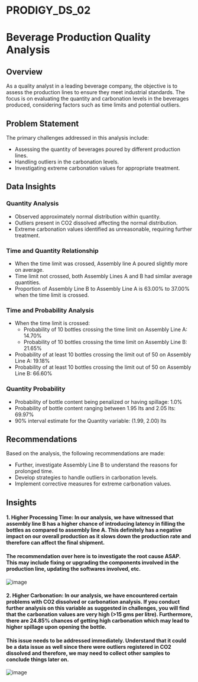 # PRODIGY_DS_02
# Beverage Production Quality Analysis

## Overview

As a quality analyst in a leading beverage company, the objective is to assess the production lines to ensure they meet industrial standards. The focus is on evaluating the quantity and carbonation levels in the beverages produced, considering factors such as time limits and potential outliers.

## Problem Statement

The primary challenges addressed in this analysis include:
- Assessing the quantity of beverages poured by different production lines.
- Handling outliers in the carbonation levels.
- Investigating extreme carbonation values for appropriate treatment.

## Data Insights

### Quantity Analysis

- Observed approximately normal distribution within quantity.
- Outliers present in CO2 dissolved affecting the normal distribution.
- Extreme carbonation values identified as unreasonable, requiring further treatment.

### Time and Quantity Relationship

- When the time limit was crossed, Assembly line A poured slightly more on average.
- Time limit not crossed, both Assembly Lines A and B had similar average quantities.
- Proportion of Assembly Line B to Assembly Line A is 63.00% to 37.00% when the time limit is crossed.

### Time and Probability Analysis

- When the time limit is crossed:
  - Probability of 10 bottles crossing the time limit on Assembly Line A: 14.70%
  - Probability of 10 bottles crossing the time limit on Assembly Line B: 21.65%
- Probability of at least 10 bottles crossing the limit out of 50 on Assembly Line A: 19.18%
- Probability of at least 10 bottles crossing the limit out of 50 on Assembly Line B: 66.60%

### Quantity Probability

- Probability of bottle content being penalized or having spillage: 1.0%
- Probability of bottle content ranging between 1.95 lts and 2.05 lts: 69.97%
- 90% interval estimate for the Quantity variable: (1.99, 2.00) lts

## Recommendations

Based on the analysis, the following recommendations are made:
- Further, investigate Assembly Line B to understand the reasons for prolonged time.
- Develop strategies to handle outliers in carbonation levels.
- Implement corrective measures for extreme carbonation values.

## Insights

#### 1. Higher Processing Time: In our analysis, we have witnessed that assembly line B has a higher chance of introducing latency in filling the bottles as compared to assembly line A. This definitely has a negative impact on our overall production as it slows down the production rate and therefore can affect the final shipment.

#### The recommendation over here is to investigate the root cause ASAP. This may include fixing or upgrading the components involved in the production line, updating the softwares involved, etc. 
![image](https://github.com/TanayMaharana/PRODIGY_DS_02/assets/105596561/690964c3-8528-4097-8c23-809947933afd)


#### 2. Higher Carbonation: In our analysis, we have encountered certain problems with CO2 dissolved or carbonation analysis. If you conduct further analysis on this variable as suggested in challenges, you will find that the carbonation values are very high (>15 gms per litre). Furthermore, there are 24.85% chances of getting high carbonation which may lead to higher spillage upon opening the bottle.

#### This issue needs to be addressed immediately. Understand that it could be a data issue as well since there were outliers registered in CO2 dissolved and therefore, we may need to collect other samples to conclude things later on.
![image](https://github.com/TanayMaharana/PRODIGY_DS_02/assets/105596561/84b29afe-ad37-4a45-a724-0eade7153b58)


